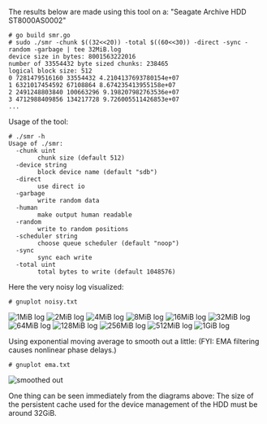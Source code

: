 
The results below are made using this tool on a: "Seagate Archive HDD ST8000AS0002"

```
# go build smr.go
# sudo ./smr -chunk $((32<<20)) -total $((60<<30)) -direct -sync -random -garbage | tee 32MiB.log
device size in bytes: 8001563222016
number of 33554432 byte sized chunks: 238465
logical block size: 512
0 7281479516160 33554432 4.2104137693780154e+07
1 6321017454592 67108864 8.674235413955158e+07
2 2491248803840 100663296 9.198207982763536e+07
3 4712988409856 134217728 9.726005511426853e+07
...
```

Usage of the tool:
```
# ./smr -h
Usage of ./smr:
  -chunk uint
        chunk size (default 512)
  -device string
        block device name (default "sdb")
  -direct
        use direct io
  -garbage
        write random data
  -human
        make output human readable
  -random
        write to random positions
  -scheduler string
        choose queue scheduler (default "noop")
  -sync
        sync each write
  -total uint
        total bytes to write (default 1048576)
```

Here the very noisy log visualized:

```
# gnuplot noisy.txt
```
![1MiB log](1MiB.png)
![2MiB log](2MiB.png)
![4MiB log](4MiB.png)
![8MiB log](8MiB.png)
![16MiB log](16MiB.png)
![32MiB log](32MiB.png)
![64MiB log](64MiB.png)
![128MiB log](128MiB.png)
![256MiB log](256MiB.png)
![512MiB log](512MiB.png)
![1GiB log](1GiB.png)

Using exponential moving average to smooth out a little:
(FYI: EMA filtering causes nonlinear phase delays.)

```
# gnuplot ema.txt
```
![smoothed out](ema.png)

One thing can be seen immediately from the diagrams above:
The size of the persistent cache used for the device management of the HDD must be around 32GiB.

